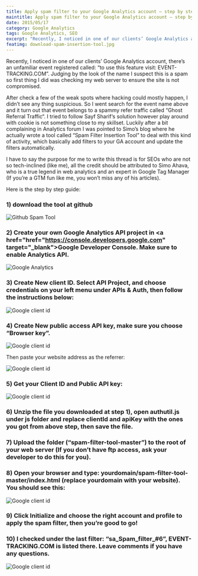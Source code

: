 ```yaml
---
title: Apply spam filter to your Google Analytics account – step by step
maintitle: Apply spam filter to your Google Analytics account – step by step
date: 2015/05/17
category: Google Analytics
tags: Google Analytics, SEO
excerpt: "Recently, I noticed in one of our clients’ Google Analytics account, there’s an unfamiliar event registered called: to use this feature visit: EVENT-TRACKING.COM. Judging by the look of the name I suspect this is a spam so first thing I did was checking my web server to ensure the site is not compromised."
featimg: download-spam-insertion-tool.jpg
---
```


Recently, I noticed in one of our clients’ Google Analytics account, there’s an unfamiliar event registered called: “to use this feature visit: EVENT-TRACKING.COM”. Judging by the look of the name I suspect this is a spam so first thing I did was checking my web server to ensure the site is not compromised.

After check a few of the weak spots where hacking could mostly happen, I didn’t see any thing suspicious. So I went search for the event name above and it turn out that event belongs to a spammy refer traffic called “Ghost Referral Traffic“. I tried to follow  Sayf Sharif‘s solution however play around with cookie is not something close to my skillset. Luckily after a bit complaining in Analytics forum I was pointed to Simo’s blog where he actually wrote a tool called “Spam Filter Insertion Tool” to deal with this kind of activity, which basically add filters to your GA account and update the filters automatically.

I have to say the purpose for me to write this thread is for SEOs who are not so tech-inclined (like me), all the credit should be attributed to Simo Ahava, who is a true legend in web analytics and an expert in Google Tag Manager (If you’re a GTM fun like me, you won’t miss any of his articles).

Here is the step by step guide:

###	1) download the tool at github

<img src="/images/download-spam-insertion-tool.jpg" alt="Github Spam Tool" />

### 2) Create your own Google Analytics API project in <a href="href="https://console.developers.google.com" target="_blank">Google Developer</a> Console. Make sure to enable Analytics API.

<img src="/images/ga-api.jpg" alt="Google Analytics" />

### 3) Create New client ID. Select API Project, and choose credentials on your left menu under APIs & Auth, then follow the instructions below:

<img src="/images/client-id" alt="Google client id" />

### 4) Create New public access API key, make sure you choose “Browser key”.

<img src="/images/browser-key.jpg" alt="Google client id" />

Then paste your website address as the referrer:

<img src="/images/public-key.jpg" alt="Google client id" />

### 5) Get your Client ID and Public API key:

<img src="/images/client-id-public-key.jpg" alt="Google client id" />

### 6) Unzip the file you downloaded at step 1), open authutil.js under js folder and replace clientId and apiKey with the ones you got from above step, then save the file.

### 7) Upload the folder (“spam-filter-tool-master”) to the root of your web server (If you don’t have ftp access, ask your developer to do this for you).

### 8) Open your browser and type: yourdomain/spam-filter-tool-master/index.html (replace yourdomain with your website). You should see this:

<img src="/images/spam-filter-in-browser1.jpg" alt="Google client id" />

### 9) Click Initialize and choose the right account and profile to apply the spam filter, then you’re good to go!

### 10) I checked under the last filter: “sa_Spam_filter_#6”, EVENT-TRACKING.COM is listed there. Leave comments if you have any questions.

<img src="/images/event-tracking-spam.jpg" alt="Google client id" />
